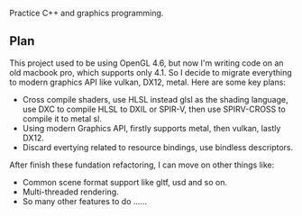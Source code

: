 Practice C++ and graphics programming.

## Plan

This project used to be using OpenGL 4.6, but now I'm writing code on an old macbook pro, which supports only 4.1. So I decide to migrate everything to modern graphics API like vulkan, DX12, metal. Here are some key plans:

* Cross compile shaders, use HLSL instead glsl as the shading language, use DXC to compile HLSL to DXIL or SPIR-V, then use SPIRV-CROSS to compile it to metal sl.
* Using modern Graphics API, firstly supports metal, then vulkan, lastly DX12.
* Discard evertying related to resource bindings, use bindless descriptors.

After finish these fundation refactoring, I can move on other things like:

* Common scene format support like gltf, usd and so on.
* Multi-threaded rendering.
* So many other features to do ......